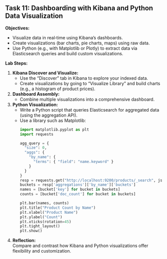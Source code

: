 ## Task 11: Dashboarding with Kibana and Python Data Visualization

**Objectives:**
- Visualize data in real‑time using Kibana’s dashboards.
- Create visualizations (bar charts, pie charts, maps) using raw data.
- Use Python (e.g., with Matplotlib or Plotly) to extract data via Elasticsearch queries and build custom visualizations.

**Lab Steps:**

1. **Kibana Discover and Visualize:**  
   - Use the “Discover” tab in Kibana to explore your indexed data.
   - Create visualizations by going to “Visualize Library” and build charts (e.g., a histogram of product prices).
2. **Dashboard Assembly:**  
   - Combine multiple visualizations into a comprehensive dashboard.
3. **Python Visualization:**  
   - Write a Python script that queries Elasticsearch for aggregated data (using the aggregation API).
   - Use a library such as Matplotlib:
     ```python
     import matplotlib.pyplot as plt
     import requests

     agg_query = {
       "size": 0,
       "aggs": {
         "by_name": {
           "terms": { "field": "name.keyword" }
         }
       }
     }
     resp = requests.get("http://localhost:9200/products/_search", json=agg_query).json()
     buckets = resp['aggregations']['by_name']['buckets']
     names = [bucket['key'] for bucket in buckets]
     counts = [bucket['doc_count'] for bucket in buckets]

     plt.bar(names, counts)
     plt.title("Product Count by Name")
     plt.xlabel("Product Name")
     plt.ylabel("Count")
     plt.xticks(rotation=45)
     plt.tight_layout()
     plt.show()
     ```
4. **Reflection:**  
   Compare and contrast how Kibana and Python visualizations offer flexibility and customization.
